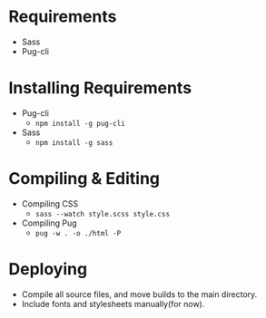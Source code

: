 # Requirements
- Sass
- Pug-cli

# Installing Requirements
- Pug-cli
    - `npm install -g pug-cli`
- Sass
    - `npm install -g sass`

# Compiling & Editing

- Compiling CSS
    - `sass --watch style.scss style.css`
- Compiling Pug
    - `pug -w . -o ./html -P`

# Deploying
- Compile all source files, and move builds to the main directory.
- Include fonts and stylesheets manually(for now).
